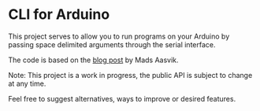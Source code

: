 # CLI for Arduino
This project serves to allow you to run programs on your Arduino by passing space delimited arguments through the serial interface.

The code is based on the [blog post](https://www.norwegiancreations.com/2018/02/creating-a-command-line-interface-in-arduinos-serial-monitor/) by Mads Aasvik.

Note: This project is a work in progress, the public API is subject to change at any time.

Feel free to suggest alternatives, ways to improve or desired features.
